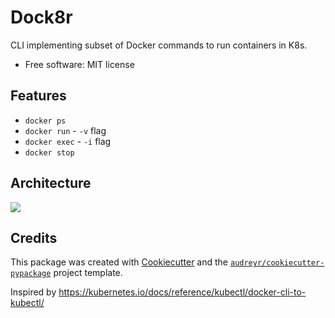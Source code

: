 # Dock8r

CLI implementing subset of Docker commands to run containers in K8s.

-   Free software: MIT license

## Features

-   `docker ps`
-   `docker run` - `-v` flag
-   `docker exec` - `-i` flag
-   `docker stop`

## Architecture

![](Dock8r.png)

## Credits

This package was created with [Cookiecutter](https://github.com/audreyr/cookiecutter) and the [`audreyr/cookiecutter-pypackage`](https://github.com/audreyr/cookiecutter-pypackage) project template.

Inspired by https://kubernetes.io/docs/reference/kubectl/docker-cli-to-kubectl/
